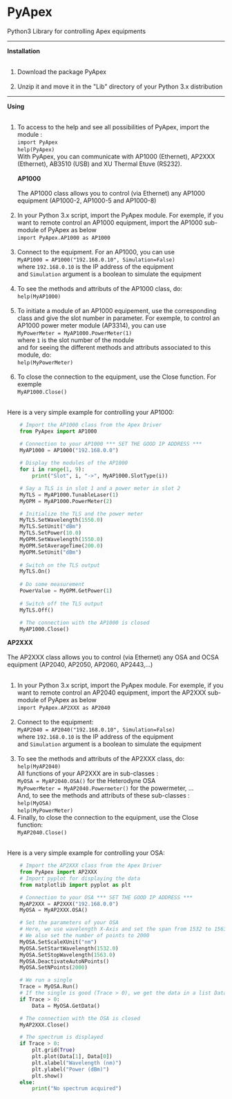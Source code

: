 
PyApex
======

Python3 Library for controlling Apex equipments

***
**Installation**<br><br>
1. Download the package PyApex<br><br>
2. Unzip it and move it in the "Lib" directory of your Python 3.x distribution
***
**Using**<br><br>
1. To access to the help and see all possibilities of PyApex, import the module :<br> 
`import PyApex`<br>
`help(PyApex)`<br>
With PyApex, you can communicate with AP1000 (Ethernet), AP2XXX (Ethernet), AB3510 (USB) and XU Thermal Etuve (RS232).<br><br>
**AP1000**<br><br>
The AP1000 class allows you to control (via Ethernet) any AP1000 equipment (AP1000-2, AP1000-5 and AP1000-8)<br><br>
1. In your Python 3.x script, import the PyApex module. For exemple, if you want to remote control an AP1000 equipment, import the AP1000 sub-module of PyApex as below<br>
`import PyApex.AP1000 as AP1000`<br><br>
2. Connect to the equipment. For an AP1000, you can use<br>
`MyAP1000 = AP1000("192.168.0.10", Simulation=False)`<br>
where `192.168.0.10` is the IP address of the equipment<br>
and `Simulation` argument is a boolean to simulate the equipment<br><br>
3. To see the methods and attributs of the AP1000 class, do:<br>
`help(MyAP1000)`<br><br>
4. To initiate a module of an AP1000 equipement, use the corresponding class and give the slot number in parameter. For exemple, to control an AP1000 power meter module (AP3314), you can use<br>
`MyPowerMeter = MyAP1000.PowerMeter(1)`<br>
where `1` is the slot number of the module<br>
and for seeing the different methods and attributs associated to this module, do:<br>
`help(MyPowerMeter)`<br><br>
5. To close the connection to the equipment, use the Close function. For exemple<br>
`MyAP1000.Close()`<br><br>

Here is a very simple example for controlling your AP1000:<br>
```python
    # Import the AP1000 class from the Apex Driver
    from PyApex import AP1000

    # Connection to your AP1000 *** SET THE GOOD IP ADDRESS ***
    MyAP1000 = AP1000("192.168.0.0")
	
	# Display the modules of the AP1000
	for i in range(1, 9):
		print("Slot", i, "->", MyAP1000.SlotType(i))

    # Say a TLS is in slot 1 and a power meter in slot 2
    MyTLS = MyAP1000.TunableLaser(1)
	MyOPM = MyAP1000.PowerMeter(2)

    # Initialize the TLS and the power meter
    MyTLS.SetWavelength(1550.0)
	MyTLS.SetUnit("dBm")
	MyTLS.SetPower(10.0)
	MyOPM.SetWavelength(1550.0)
	MyOPM.SetAverageTime(200.0)
	MyOPM.SetUnit("dBm")
	
	# Switch on the TLS output
	MyTLS.On()
	
	# Do some measurement
	PowerValue = MyOPM.GetPower(1)
	
	# Switch off the TLS output
	MyTLS.Off()
	
	# The connection with the AP1000 is closed
	MyAP1000.Close()
```
**AP2XXX**<br><br>
The AP2XXX class allows you to control (via Ethernet) any OSA and OCSA equipment (AP2040, AP2050, AP2060, AP2443,...)<br><br>
1. In your Python 3.x script, import the PyApex module. For exemple, if you want to remote control an AP2040 equipment, import the AP2XXX sub-module of PyApex as below<br>
`import PyApex.AP2XXX as AP2040`<br><br>
2. Connect to the equipment:<br>
`MyAP2040 = AP2040("192.168.0.10", Simulation=False)`<br>
where `192.168.0.10` is the IP address of the equipment<br>
and `Simulation` argument is a boolean to simulate the equipment<br><br>
3. To see the methods and attributs of the AP2XXX class, do:<br>
`help(MyAP2040)`<br>
All functions of your AP2XXX are in sub-classes :<br>
`MyOSA = MyAP2040.OSA()` for the Heterodyne OSA<br>
`MyPowerMeter = MyAP2040.Powermeter()` for the powermeter, ...<br>
And, to see the methods and attributs of these sub-classes :<br>
`help(MyOSA)`<br>
`help(MyPowerMeter)`<br>
4. Finally, to close the connection to the equipment, use the Close function:<br>
`MyAP2040.Close()`<br><br>

Here is a very simple example for controlling your OSA:<br>
```python
    # Import the AP2XXX class from the Apex Driver
    from PyApex import AP2XXX
    # Import pyplot for displaying the data
    from matplotlib import pyplot as plt

    # Connection to your OSA *** SET THE GOOD IP ADDRESS ***
    MyAP2XXX = AP2XXX("192.168.0.0")
    MyOSA = MyAP2XXX.OSA()

    # Set the parameters of your OSA
    # Here, we use wavelength X-Axis and set the span from 1532 to 1563 nm
    # We also set the number of points to 2000
    MyOSA.SetScaleXUnit("nm")
    MyOSA.SetStartWavelength(1532.0)
    MyOSA.SetStopWavelength(1563.0)
    MyOSA.DeactivateAutoNPoints()
    MyOSA.SetNPoints(2000)

    # We run a single
    Trace = MyOSA.Run()
    # If the single is good (Trace > 0), we get the data in a list Data = [[Power Data], [Wavelength Data]]
    if Trace > 0:
        Data = MyOSA.GetData()

    # The connection with the OSA is closed
    MyAP2XXX.Close()

    # The spectrum is displayed
    if Trace > 0:
        plt.grid(True)
        plt.plot(Data[1], Data[0])
        plt.xlabel("Wavelength (nm)")
        plt.ylabel("Power (dBm)")
        plt.show()
    else:
        print("No spectrum acquired")
```
